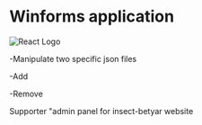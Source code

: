 # Winforms application

<img src="https://fiverr-res.cloudinary.com/images/q_auto,f_auto/gigs/314520903/original/8b35586d20d9364c3fcebc21f8f696770e4f770e/create-simple-windows-form-application-using-dot-net-and-c-sharp.png" alt="React Logo" />

-Manipulate two specific json files

-Add

-Remove

Supporter "admin panel for insect-betyar website
